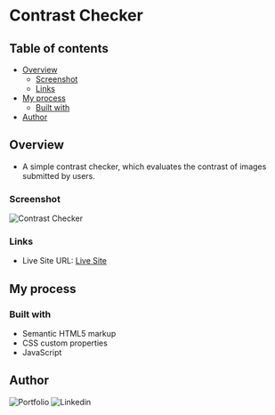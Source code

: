 # Contrast Checker

## Table of contents

- [Overview](#overview)
  - [Screenshot](#screenshot)
  - [Links](#links)
- [My process](#my-process)
  - [Built with](#built-with)
- [Author](#author)


## Overview

- A simple contrast checker, which evaluates the contrast of images submitted by users.

### Screenshot

![Contrast Checker](https://user-images.githubusercontent.com/99447521/233889628-b2325d68-7233-4739-ae9a-a0a09af1b84c.png)

### Links

- Live Site URL: [Live Site](https://sdfadigas.github.io/contrast-checker-main/)

## My process

### Built with

- Semantic HTML5 markup
- CSS custom properties
- JavaScript

## Author
![Portfolio](https://samara.dev.br)
![Linkedin](https://www.linkedin.com/in/samara-dumont-fadigas/)

